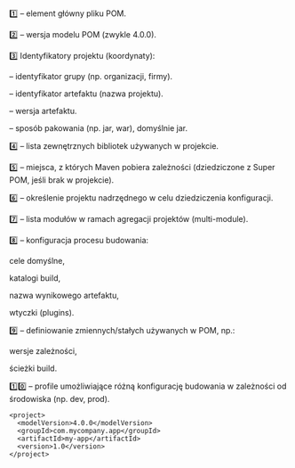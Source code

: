 1️⃣ <project> – element główny pliku POM.

2️⃣ <modelVersion> – wersja modelu POM (zwykle 4.0.0).

3️⃣ Identyfikatory projektu (koordynaty):

<groupId> – identyfikator grupy (np. organizacji, firmy).

<artifactId> – identyfikator artefaktu (nazwa projektu).

<version> – wersja artefaktu.

<packaging> – sposób pakowania (np. jar, war), domyślnie jar.

4️⃣ <dependencies> – lista zewnętrznych bibliotek używanych w projekcie.

5️⃣ <repositories> – miejsca, z których Maven pobiera zależności (dziedziczone z Super POM, jeśli brak w projekcie).

6️⃣ <parent> – określenie projektu nadrzędnego w celu dziedziczenia konfiguracji.

7️⃣ <modules> – lista modułów w ramach agregacji projektów (multi-module).

8️⃣ <build> – konfiguracja procesu budowania:

cele domyślne,

katalogi build,

nazwa wynikowego artefaktu,

wtyczki (plugins).

9️⃣ <properties> – definiowanie zmiennych/stałych używanych w POM, np.:

wersje zależności,

ścieżki build.

1️⃣0️⃣ <profiles> – profile umożliwiające różną konfigurację budowania w zależności od środowiska (np. dev, prod).
```
<project>
  <modelVersion>4.0.0</modelVersion>
  <groupId>com.mycompany.app</groupId>
  <artifactId>my-app</artifactId>
  <version>1.0</version>
</project>
```
